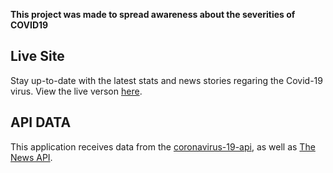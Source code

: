 **This project was made to spread awareness about the severities of COVID19**

## Live Site

Stay up-to-date with the latest stats and news stories regaring the Covid-19 virus. View the live verson [here](https://covid19-news.netlify.com/).

## API DATA

This application receives data from the [coronavirus-19-api](https://coronavirus-19-api.herokuapp.com/countries), as well as [The News API](https://newsapi.org/).
